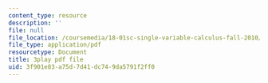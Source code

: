 ```yaml
---
content_type: resource
description: ''
file: null
file_location: /coursemedia/18-01sc-single-variable-calculus-fall-2010/3f901e83a75d7d41dc749da5791f2ff0_kCPVBl953eY.pdf
file_type: application/pdf
resourcetype: Document
title: 3play pdf file
uid: 3f901e83-a75d-7d41-dc74-9da5791f2ff0
---
```


